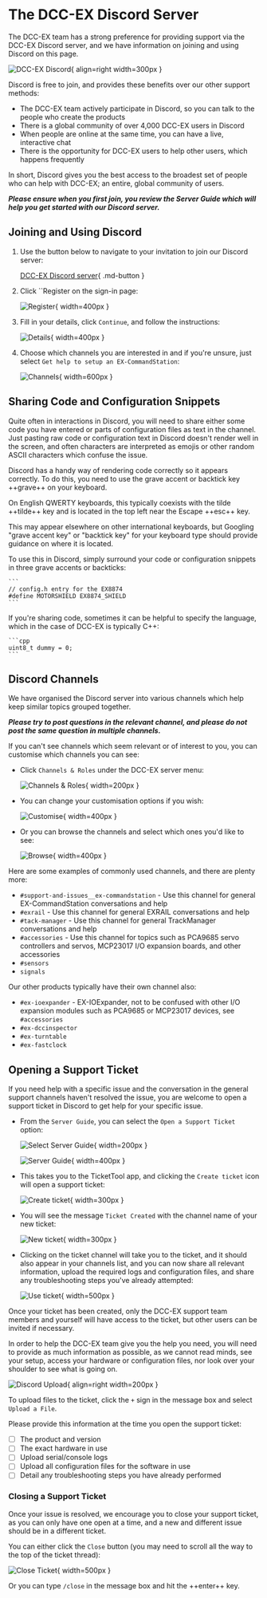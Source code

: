 # The DCC-EX Discord Server

The DCC-EX team has a strong preference for providing support via the DCC-EX Discord server, and we have information on joining and using Discord on this page.

![DCC-EX Discord](/_static/images/discord/dcc-ex-discord.png){ align=right width=300px }

Discord is free to join, and provides these benefits over our other support methods:

- The DCC-EX team actively participate in Discord, so you can talk to the people who create the products
- There is a global community of over 4,000 DCC-EX users in Discord
- When people are online at the same time, you can have a live, interactive chat
- There is the opportunity for DCC-EX users to help other users, which happens frequently

In short, Discord gives you the best access to the broadest set of people who can help with DCC-EX; an entire, global community of users.

***Please ensure when you first join, you review the Server Guide which will help you get started with our Discord server.***

## Joining and Using Discord

1. Use the button below to navigate to your invitation to join our Discord server:

    [DCC-EX Discord server](https://discord.gg/y2sB4Fp){ .md-button }

2. Click ``Register on the sign-in page:

    ![Register](/_static/images/discord/discord-sign-in.png){ width=400px }

3. Fill in your details, click ``Continue``, and follow the instructions:

    ![Details](/_static/images/discord/discord-register.png){ width=400px }

4. Choose which channels you are interested in and if you're unsure, just select ``Get help to setup an EX-CommandStation``:

    ![Channels](/_static/images/discord/discord-customise.png){ width=600px }

## Sharing Code and Configuration Snippets

Quite often in interactions in Discord, you will need to share either some code you have entered or parts of configuration files as text in the channel. Just pasting raw code or configuration text in Discord doesn't render well in the screen, and often characters are interpreted as emojis or other random ASCII characters which confuse the issue.

Discord has a handy way of rendering code correctly so it appears correctly. To do this, you need to use the grave accent or backtick key  ++grave++ on your keyboard.

On English QWERTY keyboards, this typically coexists with the tilde ++tilde++ key and is located in the top left near the Escape ++esc++ key.

This may appear elsewhere on other international keyboards, but Googling "grave accent key" or "backtick key" for your keyboard type should provide guidance on where it is located.

To use this in Discord, simply surround your code or configuration snippets in three grave accents or backticks:

````console
```
// config.h entry for the EX8874
#define MOTORSHIELD EX8874_SHIELD
```
````

If you're sharing code, sometimes it can be helpful to specify the language, which in the case of DCC-EX is typically C++:

````console
```cpp
uint8_t dummy = 0;
```
````

## Discord Channels

We have organised the Discord server into various channels which help keep similar topics grouped together.

***Please try to post questions in the relevant channel, and please do not post the same question in multiple channels.***

If you can't see channels which seem relevant or of interest to you, you can customise which channels you can see:

- Click ``Channels & Roles`` under the DCC-EX server menu:

    ![Channels & Roles](/_static/images/discord/channels-roles.png){ width=200px }

- You can change your customisation options if you wish:

    ![Customise](/_static/images/discord/customise-channels.png){ width=400px }

- Or you can browse the channels and select which ones you'd like to see:

    ![Browse](/_static/images/discord/browse-channels.png){ width=400px }

Here are some examples of commonly used channels, and there are plenty more:

- ``#support-and-issues__ex-commandstation`` - Use this channel for general EX-CommandStation conversations and help
- ``#exrail`` - Use this channel for general EXRAIL conversations and help
- ``#tack-manager`` - Use this channel for general TrackManager conversations and help
- ``#accessories`` - Use this channel for topics such as PCA9685 servo controllers and servos, MCP23017 I/O expansion boards, and other accessories
- ``#sensors``
- ``signals``

Our other products typically have their own channel also:

- ``#ex-ioexpander`` - EX-IOExpander, not to be confused with other I/O expansion modules such as PCA9685 or MCP23017 devices, see ``#accessories``
- ``#ex-dccinspector``
- ``#ex-turntable``
- ``#ex-fastclock``

## Opening a Support Ticket

If you need help with a specific issue and the conversation in the general support channels haven't resolved the issue, you are welcome to open a support ticket in Discord to get help for your specific issue.

- From the ``Server Guide``, you can select the ``Open a Support Ticket`` option:

    ![Select Server Guide](/_static/images/discord/server-guide.png){ width=200px }

    ![Server Guide](/_static/images/discord/support-ticket.png){ width=400px }

- This takes you to the TicketTool app, and clicking the ``Create ticket`` icon will open a support ticket:

    ![Create ticket](/_static/images/discord/create-ticket.png){ width=300px }

- You will see the message ``Ticket Created`` with the channel name of your new ticket:

    ![New ticket](/_static/images/discord/new-ticket.png){ width=300px }

- Clicking on the ticket channel will take you to the ticket, and it should also appear in your channels list, and you can now share all relevant information, upload the required logs and configuration files, and share any troubleshooting steps you've already attempted:

    ![Use ticket](/_static/images/discord/use-ticket.png){ width=500px }

Once your ticket has been created, only the DCC-EX support team members and yourself will have access to the ticket, but other users can be invited if necessary.

In order to help the DCC-EX team give you the help you need, you will need to provide as much information as possible, as we cannot read minds, see your setup, access your hardware or configuration files, nor look over your shoulder to see what is going on.

![Discord Upload](/_static/images/discord/discord-upload.png){ align=right width=200px }

To upload files to the ticket, click the ``+`` sign in the message box and select ``Upload a File``.

Please provide this information at the time you open the support ticket:

- [ ] The product and version
- [ ] The exact hardware in use
- [ ] Upload serial/console logs
- [ ] Upload all configuration files for the software in use
- [ ] Detail any troubleshooting steps you have already performed

### Closing a Support Ticket

Once your issue is resolved, we encourage you to close your support ticket, as you can only have one open at a time, and a new and different issue should be in a different ticket.

You can either click the ``Close`` button (you may need to scroll all the way to the top of the ticket thread):

![Close Ticket](/_static/images/discord/close-ticket.png){ width=500px }

Or you can type ``/close`` in the message box and hit the ++enter++ key.

